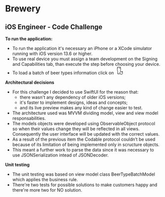 # Brewery
## iOS Engineer - Code Challenge
 
 **To run the application:**

- To run the application it's necessary an iPhone or a XCode simulator running with iOS version 13.6 or higher.
- To use real device you must assign a team development on the Signing and Capabilities tab, than execute the step before choosing your device.
- To load a batch of beer types information click on ![](image/load.png)


**Architectural decisions**

- For this challenge I decided to use SwiftUI for the reason that:
    - there wasn't any dependency of older iOS versions;
    - it's faster to implement designs, ideas and concepts;
    - and its live preview makes any kind of change easier to test.
- The architecture used was MVVM dividing model, view and view model responsabilities.
- The models objects were developed using ObservableObject protocol so when their values change they will be reflected in all views. Consequently the user interface will be updated with the correct values.
- As a result of the previous item the Codable protocol couldn’t be used because of its limitation of being implemented only in scructure objects. 
- This meant a further work to parse the data since it was necessary to use JSONSerialization intead of JSONDecoder.

**Unit testing**

- The unit testing was based on view model class BeerTypeBatchModel which applies the business rule. 
- There're two tests for possible solutions to make customers happy and there're more two for NO solution.
